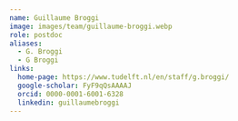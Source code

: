 ```yaml
---
name: Guillaume Broggi
image: images/team/guillaume-broggi.webp
role: postdoc
aliases:
  - G. Broggi
  - G Broggi
links:
  home-page: https://www.tudelft.nl/en/staff/g.broggi/
  google-scholar: FyF9qQsAAAAJ
  orcid: 0000-0001-6001-6328
  linkedin: guillaumebroggi
---
```

